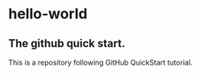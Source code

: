 # hello-world
## **The github quick start.**
This is a repository following GitHub QuickStart tutorial.
